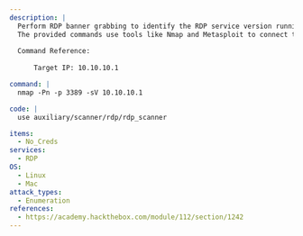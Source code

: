 ```yaml
---
description: |
  Perform RDP banner grabbing to identify the RDP service version running on a target system. 
  The provided commands use tools like Nmap and Metasploit to connect to the RDP port (3389), retrieve the service banner, and gather valuable information for enumeration and vulnerability assessment.
  
  Command Reference:
  
      Target IP: 10.10.10.1

command: |
  nmap -Pn -p 3389 -sV 10.10.10.1

code: |
  use auxiliary/scanner/rdp/rdp_scanner

items:
  - No_Creds
services:
  - RDP
OS:
  - Linux
  - Mac
attack_types:
  - Enumeration
references:
  - https://academy.hackthebox.com/module/112/section/1242
---
```

